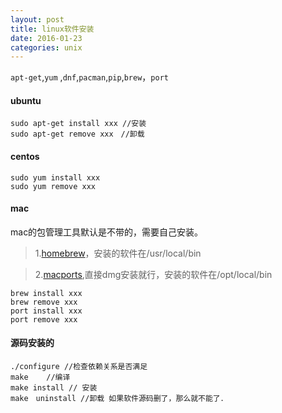 ```yaml
---
layout: post
title: linux软件安装
date: 2016-01-23
categories: unix
---
```


`apt-get`,`yum` ,`dnf`,`pacman`,`pip`,`brew`，`port`

#### ubuntu

    sudo apt-get install xxx //安装
    sudo apt-get remove xxx　//卸载

#### centos

    sudo yum install xxx
    sudo yum remove xxx

#### mac

mac的包管理工具默认是不带的，需要自己安装。

>  1.[homebrew](http://brew.sh/)，安装的软件在/usr/local/bin

>  2.[macports](https://www.macports.org/install.php),直接dmg安装就行，安装的软件在/opt/local/bin


    brew install xxx
    brew remove xxx
    port install xxx
    port remove xxx

#### 源码安装的

    ./configure //检查依赖关系是否满足
    make    //编译
    make install // 安装
    make　uninstall //卸载 如果软件源码删了，那么就不能了．
